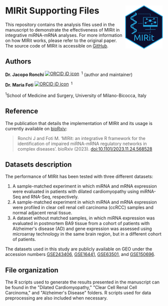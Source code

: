 # MIRit Supporting Files <img src="logo.png?raw=true" alt="MIRit_logo" height="139" align="right"/>

This repository contains the analysis files used in the manuscript to demonstrate the effectiveness of MIRit in integrative miRNA-mRNA analyses. For more information on how MIRit works, please refer to the original paper. The source code of MIRit is accessible on [GitHub](https://github.com/jacopo-ronchi/MIRit).

## Authors

__Dr. Jacopo Ronchi__ <a itemprop="sameAs" content="https://orcid.org/0000-0001-5520-4631" href="https://orcid.org/0000-0001-5520-4631" target="orcid.widget" rel="noopener noreferrer" style="vertical-align:top;"><img src="https://orcid.org/sites/default/files/images/orcid_16x16.png" style="width:1em;margin-right:.5em;" alt="ORCID iD icon"></a><sup>1</sup> (author and maintainer)

__Dr. Maria Foti__ <a itemprop="sameAs" content="https://orcid.org/0000-0002-4481-1900" href="https://orcid.org/0000-0002-4481-1900" target="orcid.widget" rel="noopener noreferrer" style="vertical-align:top;"><img src="https://orcid.org/sites/default/files/images/orcid_16x16.png" style="width:1em;margin-right:.5em;" alt="ORCID iD icon"></a><sup>1</sup>

<sup>1</sup>School of Medicine and Surgery, University of Milano-Bicocca, Italy

## Reference

The publication that details the implementation of MIRit and its usage is currently available on [bioRxiv](doi:10.1101/2023.11.24.568528):

> Ronchi J and Foti M. ‘MIRit: an integrative R framework for the
> identification of impaired miRNA-mRNA regulatory networks in complex
> diseases’. bioRxiv (2023). <doi:10.1101/2023.11.24.568528>

## Datasets description

The performance of MIRit has been tested with three different datasets:

1. A sample-matched experiment in which miRNA and mRNA expression were evaluated in patients with dilated cardiomyopathy using miRNA-Seq and RNA-Seq, respectively.
2. A sample-matched experiment in which miRNA and mRNA expression were profiled in clear cell renal cell carcinoma (ccRCC) samples and normal adjacent renal tissue.
3. A dataset without matched samples, in which miRNA expression was evaluated in postmortem BA9 tissue from a cohort of patients with Alzheimer's disease (AD) and gene expression was assessed using microarray technology in the same brain region, but in a different cohort of patients.

The datasets used in this study are publicly available on GEO under the accession numbers [GSE243406](https://www.ncbi.nlm.nih.gov/geo/query/acc.cgi?acc=GSE243406), [GSE16441](https://www.ncbi.nlm.nih.gov/geo/query/acc.cgi), [GSE63501](https://www.ncbi.nlm.nih.gov/geo/query/acc.cgi), and [GSE150696](https://www.ncbi.nlm.nih.gov/geo/query/acc.cgi).

## File organization

The R scripts used to generate the results presented in the manuscript can be found in the "Dilated Cardiomyopathy," "Clear Cell Renal Cell Carcinoma," and "Alzheimer's Disease" folders. R scripts used for data preprocessing are also included when necessary.
